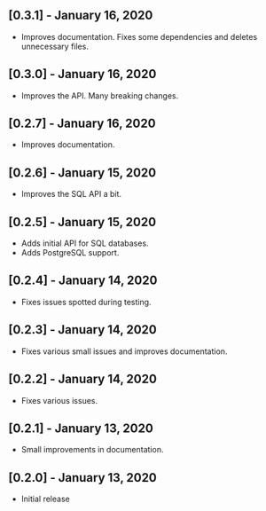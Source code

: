 ## [0.3.1] - January 16, 2020

* Improves documentation. Fixes some dependencies and deletes unnecessary files.

## [0.3.0] - January 16, 2020

* Improves the API. Many breaking changes.

## [0.2.7] - January 16, 2020

* Improves documentation.

## [0.2.6] - January 15, 2020

* Improves the SQL API a bit.

## [0.2.5] - January 15, 2020

* Adds initial API for SQL databases.
* Adds PostgreSQL support.

## [0.2.4] - January 14, 2020

* Fixes issues spotted during testing.

## [0.2.3] - January 14, 2020

* Fixes various small issues and improves documentation.

## [0.2.2] - January 14, 2020

* Fixes various issues.

## [0.2.1] - January 13, 2020

* Small improvements in documentation.

## [0.2.0] - January 13, 2020

* Initial release